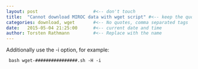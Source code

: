 ```yaml
---
layout: post                     #<-- don't touch
title:  "Cannot download MIROC data with wget script" #<-- keep the quotes " ... "
categories: download, wget       #<-- No quotes, comma separated tags
date:   2015-05-04 21:25:00      #<-- current date and time
author: Torsten Rathmann         #<-- Replace with the name
---
```


Additionally use the -i option, for example:

     bash wget-################.sh -H -i 


